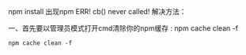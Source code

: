 npm install 出现npm ERR! cb() never called!
解决方法：

一、首先要以管理员模式打开cmd清除你的npm缓存 : npm cache clean -f
```
npm cache clean -f
```
